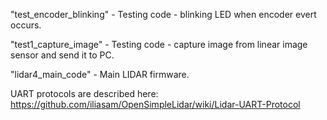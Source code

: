 "test_encoder_blinking" - Testing code - blinking LED when encoder evert occurs.

"test1_capture_image" - Testing code - capture image from linear image sensor and send it to PC.

"lidar4_main_code" - Main LIDAR firmware.

UART protocols are described here: https://github.com/iliasam/OpenSimpleLidar/wiki/Lidar-UART-Protocol
